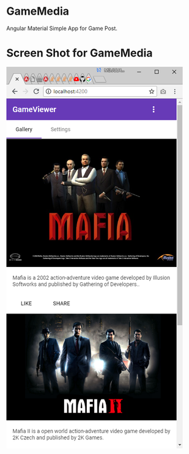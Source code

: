 # GameMedia
Angular Material Simple App for Game Post.
# Screen Shot for GameMedia
![alt text](https://github.com/Maxyee/GameMedia/blob/master/img/GameMedia.png)
